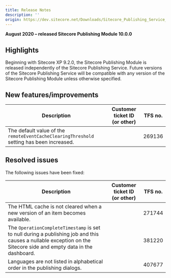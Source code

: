 ```yaml
---
title: Release Notes
description: ''
origin: https://dev.sitecore.net/Downloads/Sitecore_Publishing_Service_Module/10x/Sitecore_Publishing_Service_Module_1000/Release_Notes
---
```


**August 2020 – released Sitecore Publishing Module 10.0.0**

## Highlights

Beginning with Sitecore XP 9.2.0, the Sitecore Publishing Module is released independently of the Sitecore Publishing Service. Future versions of the Sitecore Publishing Service will be compatible with any version of the Sitecore Publishing Module unless otherwise specified.

## New features/improvements

 | Description | Customer ticket ID (or other) | TFS no. |
 | --- | --- | --- |
 | The default value of the `remoteEventCacheClearingThreshold` setting has been increased.​​​​​​​ |  | 269136 |

## Resolved issues

The following issues have been fixed:

 | Description | Customer ticket ID (or other) | TFS no. |
 | --- | --- | --- |
 | ​​​​​​​The HTML cache is not cleared when a new version of an item becomes available​. |  | 271744 |
 | ​​The `OperationCompleteTimestamp` is set to null during a publishing job and this causes a nullable exception on the Sitecore side and empty data in the dashboard​. |  | 381220 |
 | ​Languages are not listed in alphabetical order in the publishing dialogs.​​​​​​​ |  | 407677 |